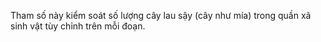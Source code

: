 Tham số này kiểm soát số lượng cây lau sậy (cây như mía) trong quần xã sinh vật tùy chỉnh trên mỗi đoạn.